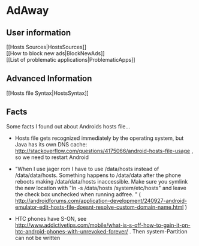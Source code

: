 # AdAway

## User information
[[Hosts Sources|HostsSources]]  
[[How to block new ads|BlockNewAds]]  
[[List of problematic applications|ProblematicApps]]

## Advanced Information
[[Hosts file Syntax|HostsSyntax]]


## Facts

Some facts I found out about Androids hosts file…

  * Hosts file gets recognized immediately by the operating system, but Java has its own DNS cache: http://stackoverflow.com/questions/4175066/android-hosts-file-usage , so we need to restart Android

  * "When I use jager rom I have to use /data/hosts instead of /data/data/hosts. Something happens to /data/data after the phone reboots making /data/data/hosts inaccessible. Make sure you symlink the new location with "ln -s /data/hosts /system/etc/hosts" and leave the check box unchecked when running adfree. " ( http://androidforums.com/application-development/240927-android-emulator-edit-hosts-file-doesnt-resolve-custom-domain-name.html )

  * HTC phones have S-ON, see http://www.addictivetips.com/mobile/what-is-s-off-how-to-gain-it-on-htc-android-phones-with-unrevoked-forever/ . Then system-Partition can not be written